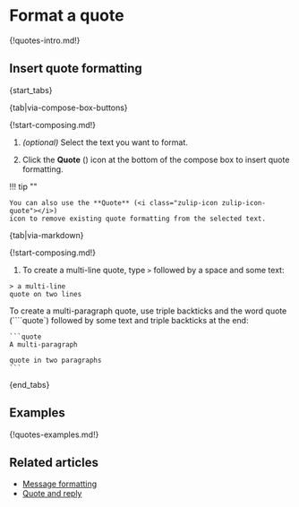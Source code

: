 # Format a quote

{!quotes-intro.md!}

## Insert quote formatting

{start_tabs}

{tab|via-compose-box-buttons}

{!start-composing.md!}

1. _(optional)_ Select the text you want to format.

1. Click the **Quote** (<i class="zulip-icon zulip-icon-quote"></i>) icon at the
   bottom of the compose box to insert quote formatting.

!!! tip ""

    You can also use the **Quote** (<i class="zulip-icon zulip-icon-quote"></i>)
    icon to remove existing quote formatting from the selected text.

{tab|via-markdown}

{!start-composing.md!}

1. To create a multi-line quote, type `>` followed by a space and some text:
~~~
> a multi-line
quote on two lines
~~~
   To create a multi-paragraph quote, use triple backticks and the word quote
   (````quote`) followed by some text and triple backticks at the end:
~~~
```quote
A multi-paragraph

quote in two paragraphs
```
~~~

{end_tabs}

## Examples

{!quotes-examples.md!}

## Related articles

* [Message formatting](/help/format-your-message-using-markdown)
* [Quote and reply](/help/quote-and-reply)
